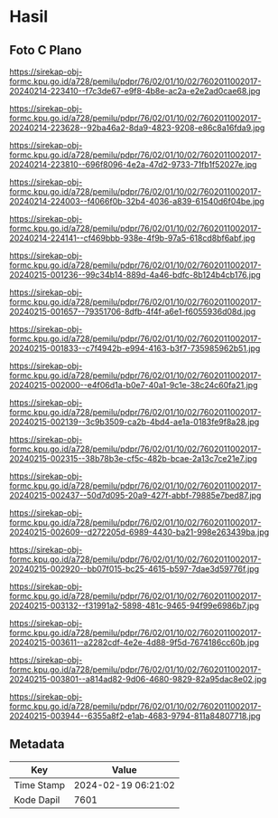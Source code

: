 # Hasil

## Foto C Plano

https://sirekap-obj-formc.kpu.go.id/a728/pemilu/pdpr/76/02/01/10/02/7602011002017-20240214-223410--f7c3de67-e9f8-4b8e-ac2a-e2e2ad0cae68.jpg

https://sirekap-obj-formc.kpu.go.id/a728/pemilu/pdpr/76/02/01/10/02/7602011002017-20240214-223628--92ba46a2-8da9-4823-9208-e86c8a16fda9.jpg

https://sirekap-obj-formc.kpu.go.id/a728/pemilu/pdpr/76/02/01/10/02/7602011002017-20240214-223810--696f8096-4e2a-47d2-9733-71fb1f52027e.jpg

https://sirekap-obj-formc.kpu.go.id/a728/pemilu/pdpr/76/02/01/10/02/7602011002017-20240214-224003--f4066f0b-32b4-4036-a839-61540d6f04be.jpg

https://sirekap-obj-formc.kpu.go.id/a728/pemilu/pdpr/76/02/01/10/02/7602011002017-20240214-224141--cf469bbb-938e-4f9b-97a5-618cd8bf6abf.jpg

https://sirekap-obj-formc.kpu.go.id/a728/pemilu/pdpr/76/02/01/10/02/7602011002017-20240215-001236--99c34b14-889d-4a46-bdfc-8b124b4cb176.jpg

https://sirekap-obj-formc.kpu.go.id/a728/pemilu/pdpr/76/02/01/10/02/7602011002017-20240215-001657--79351706-8dfb-4f4f-a6e1-f6055936d08d.jpg

https://sirekap-obj-formc.kpu.go.id/a728/pemilu/pdpr/76/02/01/10/02/7602011002017-20240215-001833--c7f4942b-e994-4163-b3f7-735985962b51.jpg

https://sirekap-obj-formc.kpu.go.id/a728/pemilu/pdpr/76/02/01/10/02/7602011002017-20240215-002000--e4f06d1a-b0e7-40a1-9c1e-38c24c60fa21.jpg

https://sirekap-obj-formc.kpu.go.id/a728/pemilu/pdpr/76/02/01/10/02/7602011002017-20240215-002139--3c9b3509-ca2b-4bd4-ae1a-0183fe9f8a28.jpg

https://sirekap-obj-formc.kpu.go.id/a728/pemilu/pdpr/76/02/01/10/02/7602011002017-20240215-002315--38b78b3e-cf5c-482b-bcae-2a13c7ce21e7.jpg

https://sirekap-obj-formc.kpu.go.id/a728/pemilu/pdpr/76/02/01/10/02/7602011002017-20240215-002437--50d7d095-20a9-427f-abbf-79885e7bed87.jpg

https://sirekap-obj-formc.kpu.go.id/a728/pemilu/pdpr/76/02/01/10/02/7602011002017-20240215-002609--d272205d-6989-4430-ba21-998e263439ba.jpg

https://sirekap-obj-formc.kpu.go.id/a728/pemilu/pdpr/76/02/01/10/02/7602011002017-20240215-002920--bb07f015-bc25-4615-b597-7dae3d59776f.jpg

https://sirekap-obj-formc.kpu.go.id/a728/pemilu/pdpr/76/02/01/10/02/7602011002017-20240215-003132--f31991a2-5898-481c-9465-94f99e6986b7.jpg

https://sirekap-obj-formc.kpu.go.id/a728/pemilu/pdpr/76/02/01/10/02/7602011002017-20240215-003611--a2282cdf-4e2e-4d88-9f5d-7674186cc60b.jpg

https://sirekap-obj-formc.kpu.go.id/a728/pemilu/pdpr/76/02/01/10/02/7602011002017-20240215-003801--a814ad82-9d06-4680-9829-82a95dac8e02.jpg

https://sirekap-obj-formc.kpu.go.id/a728/pemilu/pdpr/76/02/01/10/02/7602011002017-20240215-003944--6355a8f2-e1ab-4683-9794-811a84807718.jpg


## Metadata

| Key        | Value               |
| ---------- | ------------------- |
| Time Stamp | 2024-02-19 06:21:02 |
| Kode Dapil | 7601                |



